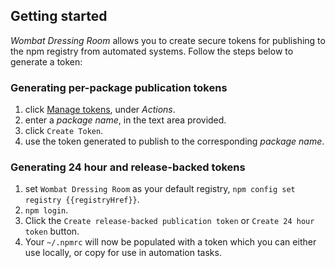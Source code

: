## Getting started

_Wombat Dressing Room_ allows you to create secure tokens for publishing to the
npm registry from automated systems. Follow the steps below to generate a token:

### Generating per-package publication tokens

1. click [Manage tokens](/_/manage-tokens), under _Actions_.
2. enter a _package name_, in the text area provided.
3. click `Create Token`.
4. use the token generated to publish to the corresponding _package name_.

### Generating 24 hour and release-backed tokens

1. set `Wombat Dressing Room` as your default registry, `npm config set registry {{registryHref}}`.
2. `npm login`.
3. Click the `Create release-backed publication token` or
   `Create 24 hour token` button.
4. Your `~/.npmrc` will now be populated with a token which you can either use
   locally, or copy for use in automation tasks.

